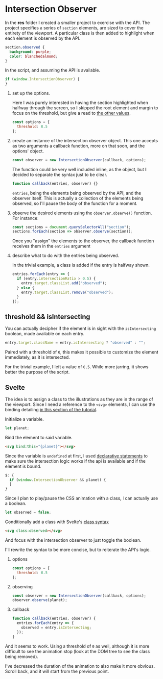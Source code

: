 # Intersection Observer

In the **res** folder I created a smaller project to exercise with the API. The project specifies a series of `section` elements, are sized to cover the entirety of the viewport. A particular class is then added to highlight when each element is observed by the API.

```css
section.observed {
  background: purple;
  color: blanchedalmond;
}
```

In the script, and assuming the API is available.

```js
if (window.IntersectionObserver) {
}
```

1. set up the options.

   Here I was purely interested in having the section highlighted when halfway through the screen, so I skipped the root element and margin to focus on the threshold, but give a read to [the other values](https://developer.mozilla.org/en-US/docs/Web/API/Intersection_Observer_API).

   ```js
   const options = {
     threshold: 0.5
   };
   ```

1. create an instance of the intersection observer object. This one accepts as two arguments a callback function, more on that soon, and the options' object.

   ```js
   const observer = new IntersectionObserver(callback, options);
   ```

   The function could be very well included inline, as the object, but I decided to separate the syntax just to be clear.

   ```js
   function callback(entries, observer) {}
   ```

   `entries`, being the elements being observed by the API, and the observer itself. This is actually a collection of the elements being observed, so I'll pause the body of the function for a moment.

1. observe the desired elements using the `observer.observe()` function. For instance:

   ```js
   const sections = document.querySelectorAll("section");
   sections.forEach(section => observer.observe(section));
   ```

   Once you "assign" the elements to the observer, the callback function receives them in the `entries` argument

1. describe what to do with the entries being observed.

   In the trivial example, a class is added if the entry is halfway shown.

   ```js
   entries.forEach(entry => {
     if (entry.intersectionRatio > 0.5) {
       entry.target.classList.add("observed");
     } else {
       entry.target.classList.remove("observed");
     }
   });
   ```

## threshold && isIntersecting

You can actually decipher if the element is in sight with the `isIntersecting` boolean, made available on each entry.

```js
entry.target.className = entry.isIntersecting ? "observed" : "";
```

Paired with a threshold of `0`, this makes it possible to customize the element immediately, as it is intersected.

For the trivial example, I left a value of `0.5`. While more jarring, it shows better the purpose of the script.

## Svelte

The idea is to assign a class to the illustrations as they are in the range of the viewport. Since I need a reference to the `<svg>` elements, I can use the binding detailing [in this section of the tutorial](https://svelte.dev/tutorial/bind-this).

Initialize a variable.

```js
let planet;
```

Bind the element to said variable.

```html
<svg bind:this="{planet}"></svg>
```

Since the variable is `undefined` at first, I used [declarative statements](https://svelte.dev/tutorial/reactive-statements) to make sure the intersection logic works if the api is available and if the element is bound.

```js
$: {
  if (window.IntersectionObserver && planet) {
  }
}
```

Since I plan to play/pause the CSS animation with a class, I can actually use a boolean.

```js
let observed = false;
```

Conditionally add a class with Svelte's [class syntax](https://svelte.dev/tutorial/class-shorthand)

```html
<svg class:observed></svg>
```

And focus with the intersection observer to just toggle the boolean.

I'll rewrite the syntax to be more concise, but to reiterate the API's logic.

1. options

   ```js
   const options = {
     threshold: 0.5
   };
   ```

1. observing

   ```js
   const observer = new IntersectionObserver(callback, options);
   observer.observe(planet);
   ```

1. callback

   ```js
   function callback(entries, observer) {
     entries.forEach(entry => {
       observed = entry.isIntersecting;
     });
   }
   ```

And it seems to work. Using a threshold of `0` as well, although it is more difficult to see the animation stop (look at the DOM tree to see the class being removed).

I've decreased the duration of the animation to also make it more obvious. Scroll back, and it will start from the previous point.
